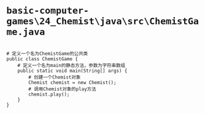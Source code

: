 # `basic-computer-games\24_Chemist\java\src\ChemistGame.java`

```

# 定义一个名为ChemistGame的公共类
public class ChemistGame {
    # 定义一个名为main的静态方法，参数为字符串数组
    public static void main(String[] args) {
        # 创建一个Chemist对象
        Chemist chemist = new Chemist();
        # 调用Chemist对象的play方法
        chemist.play();
    }
}

```
